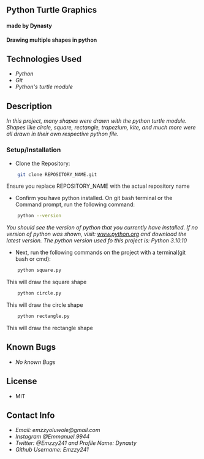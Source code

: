 ## Python Turtle Graphics
#### made by Dynasty
#### Drawing multiple shapes in python

## Technologies Used
* _Python_
* _Git_
* _Python's turtle module_

## Description
_In this project, many shapes were drawn with the python turtle module. Shapes like circle, square, rectangle, trapezium, kite, and much more were all drawn in their own respective python file._

### Setup/Installation
* Clone the Repository:
``` sh
    git clone REPOSITORY_NAME.git
```
Ensure you replace REPOSITORY_NAME with the actual repository name

* Confirm you have python installed. On git bash terminal or the Command prompt, run the following command:
``` sh
    python --version
```
_You should see the version of python that you currently have installed. If no version of python was shown, visit: www.python.org and download the latest version. The python version used fo this project is: Python 3.10.10_

* Next, run the following commands on the project with a terminal(git bash or cmd):
``` sh
    python square.py
```
This will draw the square shape
``` sh
    python circle.py
```
This will draw the circle shape
``` sh
    python rectangle.py
```
This will draw the rectangle shape

## Known Bugs
* _No known Bugs_


## License
* MIT


## Contact Info
* _Email: emzzyoluwole@gmail.com_
* _Instagram @Emmanuel.9944_
* _Twitter: @Emzzy241 and Profile Name: Dynasty_
* _Github Username: Emzzy241_
